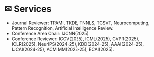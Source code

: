   # ✉ Services

- Journal Reviewer: TPAMI, TKDE, TNNLS, TCSVT, Neurocomputing, Pattern Recognition, Artificial Intelligence Review.
- Conference Area Chair: IJCNN(2025)
- Conference Reviewer: ICCV(2025), ICML(2025), CVPR(2025), ICLR(2025), NeurIPS(2024-25), KDD(2024-25), AAAI(2024-25), IJCAI(2024-25), ACM MM(2023-25), ECAI(2025).
